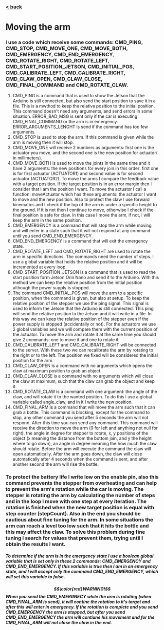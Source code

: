 ### [< back](../GuideForDocumentation.md)
# Moving the arm
### I use a code which receive some commands: CMD_PING, CMD_STOP, CMD_MOVE_ONE, CMD_MOVE_BOTH, CMD_EMERGENCY, CMD_END_EMERGENCY, CMD_ROTATE_RIGHT, CMD_ROTATE_LEFT, CMD_START_POSITION_JETSON, CMD_INITIAL_POS, CMD_CALIBRATE_LEFT, CMD_CALIBRATE_RIGHT, CMD_CLAW_OPEN, CMD_CLAW_CLOSE, CMD_FINAL_COMMAND and CMD_ROTATE_CLAW. 
  1. CMD_PING is a command that is used to show the Jetson that the Arduino is still connected, but also send the start position to save it in a file. This is a mwthod to keep the relative position to the initial position. This command doesn't need any arguments, and send errors in some situation. ERROR_BAD_MSG is sent only if the car is executing CMD_FINAL_COMMAND or the arm is in emergency. ERROR_ARGUMENTS_LENGHT is send if the command has too few arguments.
  2. CMD_STOP is used to stop the arm. If this command is given while the arm is moving then it will stop. 
  3. CMD_MOVE_ONE will receive 2 numbers as arguments: first one is the actuator you move, and the second one is the new position for actuator( in millimeters).
  4. CMD_MOVE_BOTH is used to move the joints in the same time and it have 2 arguments: the new positions for every join in this order: first one is for first actuator (ACTUATOR1) and second value is for second actuator (ACTUATOR2). To move the arms I compare the feedback value with a target position. If the target position is in an error margin then I consider that I am the position I want. To move the actuator I call a function: moveActuator which has these arguments: the actuator I want to move and the new position. Also to protect the claw I use forward kinematics and I check if the top of the arm is under a specific height to the ground. If it is not then I continue to move, otherwise I check if the final position is safe for claw. In this case I move the arm, if not, I will keep the arm in the same position.
  5. CMD_EMERGENCY is a command that will stop the arm while moving and will enter in a state such that it will not respond at any command until you send CMD_END_EMERGENCY.
  6. CMD_END_EMERGENCY is a command that will exit the emergency state. 
  7. CMD_ROTATE_LEFT and CMD_ROTATE_RIGHT are used to rotate the arm in specific directions. The commands need the number of steps. I use a global variable that holds the relative position and it will be incremented at every loop.
  8. CMD_START_POSITION_JETSON is a command that is used to read the start position form Jetson Orin Nano and send it to the Arduino. With this method we can keep the relative position from the initial position although the power supply is stopped.
  9. The command CMD_INITIAL_POS will move the arm to a specific position, when the command is given, but also at setup. To keep the relative position of the stepper we use the ping signal. This signal is used to inform the Jetson that the Arduino is still connected. This ping will send the relative position to the Jetson and it will write in a file. In this way we can keep the relative position of the stepper even if the power supply is stopped (accidentally or not). For the actuators we use 2 global variables and we will compare them with the current position of the actuator. To move the arm and rotate it at the same time you should give 2 commands: one to move it and one to rotate it.
  10. CMD_CALIBRATE_LEFT and CMD_CALIBRATE_RIGHT will be connected to the server. With these two we can recalibrate the arm by rotating to the right or to the left. The position we fixed will be considered the initial position for the arm.
  11. CMD_CLAW_OPEN is a command with no arguments which opens the claw at maximum position to grab an object.
  12. CMD_CLAW_CLOSE is a command with no arguments which will close the claw at maximum, such that the claw can grab the object and keep it.
  13. CMD_ROTATE_CLAW is a command with one argument: the angle of the claw, and will rotate it to the wanted position. To do this I use a global variable called angle_claw, and in it I write the new position.
  14. CMD_FINAL_ARM is a command that will move the arm such that it can grab a bottle. This command is blocking, except for the command to stop, any other command you send after 5 seconds the arm will not respond. After this time you can send any command. This command will receive the direction to move the arm (0 for left and anything not null for right), the angle in degree for stepper to rotate, x, y positions of the object (x meaning the distance from the bottom join, and y the height where to go down), an angle in degree meaning the how much the claw should rotate. Before the arm will execute the command the claw will open automatically. After the arm goes down, the claw will close automatically after 4 seconds when the command is sent, and after another second the arm will rise the bottle.
### To protect the battery life I write low on the enable pin, also this command prevents the stepper from overheating and can help to prevent the arm's rotation while the car is moving. The stepper is rotating the arm by calculating the number of steps and in the loop I move with one step at every iteration. The rotation is finished when the new target position is equal with step counter (stepCount). Also in the end you should be cautious about fine tuning for the arm. In some situations the arm can reach a level too low such that it hits  the bottle and this may affect the claw. To solve this problem during fine tuning I search for values that prevent them, trying until I obtain the results I want.
##### To determine if the arm is in the emergency state I use a boolean global variable that is set only in these 2 commands: CMD_EMERGENCY and CMD_END_EMERGENCY. If this variable is true then I am in an emergency state, and I will accept only the command CMD_END_EMERGENCY, which will set this variable to false.
##### $$\color{red}WARNING!$$ When you send the CMD_EMERGNECY while the arm is rotating (when CMD_FINAL_ARM is send), it will contine the rotation to it's target and after this will enter in emergency. If the rotation is complete and you send CMD_EMERGENCY the arm is stopped, but after you send CMD_END_EMERGENCY the arm will contiune his movement and for the CMD_FINAL_ARM will not close the claw in the end.

